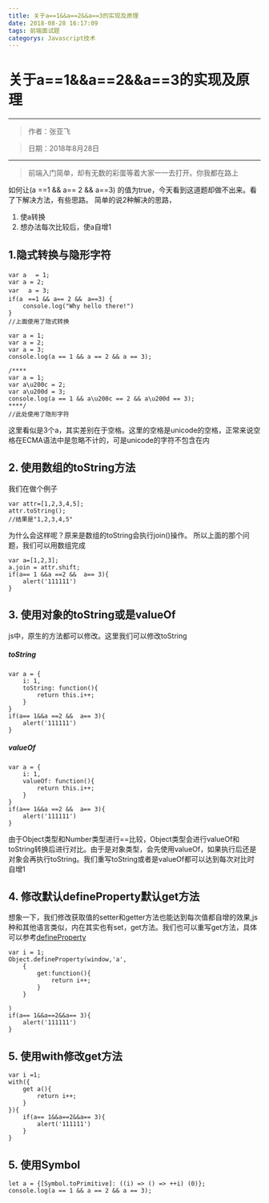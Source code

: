 ```yaml
---
title: 关于a==1&&a==2&&a==3的实现及原理
date: 2018-08-28 16:17:09
tags: 前端面试题
categorys: Javascript技术
---
```


# 关于a==1&&a==2&&a==3的实现及原理

---
>作者：张亚飞

>日期：2018年8月28日

---

>前端入门简单，却有无数的彩蛋等着大家一一去打开。你我都在路上

如何让(a ==1 && a== 2 && a==3) 的值为true，今天看到这道题却做不出来。看了下解决方法，有些思路。
简单的说2种解决的思路，
1. 使a转换
2. 想办法每次比较后，使a自增1

## 1.隐式转换与隐形字符
```
var aﾠ = 1;
var a = 2;
var ﾠa = 3;
if(aﾠ==1 && a== 2 &&ﾠa==3) {
    console.log("Why hello there!")
}
//上面使用了隐式转换

var a = 1;
var a‌ = 2;
var a‍ = 3;
console.log(a == 1 && a‌ == 2 && a‍ == 3);

/****
var a = 1;
var a\u200c = 2;
var a\u200d = 3;
console.log(a == 1 && a\u200c == 2 && a\u200d == 3);
****/
//此处使用了隐形字符
```
这里看似是3个a，其实差别在于空格。这里的空格是unicode的空格，正常来说空格在ECMA语法中是忽略不计的，可是unicode的字符不包含在内
## 2.  使用数组的toString方法
我们在做个例子
```
var attr=[1,2,3,4,5];
attr.toString();
//结果是"1,2,3,4,5"
```
为什么会这样呢？原来是数组的toString会执行join()操作。  所以上面的那个问题，我们可以用数组完成
```
var a=[1,2,3];
a.join = attr.shift;
if(a== 1 &&a ==2 &&  a== 3){
	alert('111111')
}
```
## 3.  使用对象的toString或是valueOf
js中，原生的方法都可以修改。这里我们可以修改toString
##### toString
```
var a = {
	i: 1,
	toString: function(){
		return this.i++;
	}
}
if(a== 1&&a ==2 &&  a== 3){
	alert('111111')
}
```
##### valueOf
```
var a = {
	i: 1,
	valueOf: function(){
		return this.i++;
	}
}
if(a== 1&&a ==2 &&  a== 3){
	alert('111111')
}
```
由于Object类型和Number类型进行==比较，Object类型会进行valueOf和toString转换后进行对比。由于是对象类型，会先使用valueOf，如果执行后还是对象会再执行toString。我们重写toString或者是valueOf都可以达到每次对比时自增1

## 4. 修改默认defineProperty默认get方法
想象一下，我们修改获取值的setter和getter方法也能达到每次值都自增的效果,js种和其他语言类似，内在其实也有set，get方法。我们也可以重写get方法，具体可以参考[defineProperty](https://developer.mozilla.org/zh-CN/docs/Web/JavaScript/Reference/Global_Objects/Object/defineProperty)

```
var i = 1;
Object.defineProperty(window,'a',
	{
		get:function(){
			return i++;
		}
	}
	
)
if(a== 1&&a==2&&a== 3){
	alert('111111')
}
```
## 5. 使用with修改get方法
```
var i =1;
with({
	get a(){
		return i++;
	}
}){
	if(a== 1&&a==2&&a== 3){
		alert('111111')
	}
}

```
## 5. 使用Symbol
```
let a = {[Symbol.toPrimitive]: ((i) => () => ++i) (0)};
console.log(a == 1 && a == 2 && a == 3);
```
